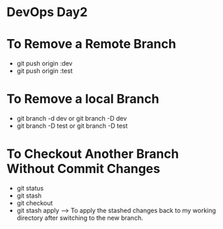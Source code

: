 # DevOps Day2

# To Remove a Remote Branch
- git push origin :dev
- git push origin :test

# To Remove a local Branch
- git branch -d dev  or git branch -D dev
- git branch -D test or git branch -D test 

# To Checkout Another Branch Without Commit Changes
- git status
- git stash
- git checkout <branch-name>
- git stash apply --> To apply the stashed changes back to my working directory after switching to the new branch.


